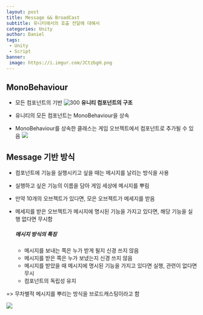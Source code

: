 ```yaml
---
layout: post
title: Message && BroadCast
subtitle: 유니티에서의 호출 전달에 대해서
categories: Unity
author: Daniel
tags: 
 - Unity
 - Script
banner:
 image: https://i.imgur.com/JCtzbgH.png
---
```


MonoBehaviour
--

- 모든 컴포넌트의 기반
![300](https://i.imgur.com/JCtzbgH.png)
**유니티 컴포넌트의 구조**

- 유니티의 모든 컴포넌트는 MonoBehaviour을 상속
- MonoBehaviour를 상속한 클래스는 게임 오브젝트에서 컴포넌트로 추가될 수 있음
![](https://i.imgur.com/edKg1xe.png)

## Message 기반 방식
- 컴포넌트에 기능을 실행시키고 싶을 때는 메시지를 날리는 방식을 사용
- 실행하고 싶은 기능의 이름을 담아 게임 세상에 메시지를 뿌림
- 만약 10개의 오브젝트가 있다면, 모은 오브젝트가 메세지를 받음
- 메세지를 받은 오브젝트가 메시지에 명시된 기능을 가지고 있다면, 해당 기능을 실행
  없다면 무시함
  
  ##### 메시지 방식의 특징
  - 메시지를 보내는 쪽은 누가 받게 될지 신경 쓰지 않음
  - 메시지를 받은 쪽은 누가 보냈는지 신경 쓰지 않음
  - 메시지를 받았을 때 메시지에 명시된 기능을 가지고 있다면 실행, 관련이 없다면 무시
  - 컴포넌트의 독립성 유지

=> 무차별적 메시지를 뿌리는 방식을 브로드캐스팅이라고 함

![](https://i.imgur.com/WaTh1UH.png)
